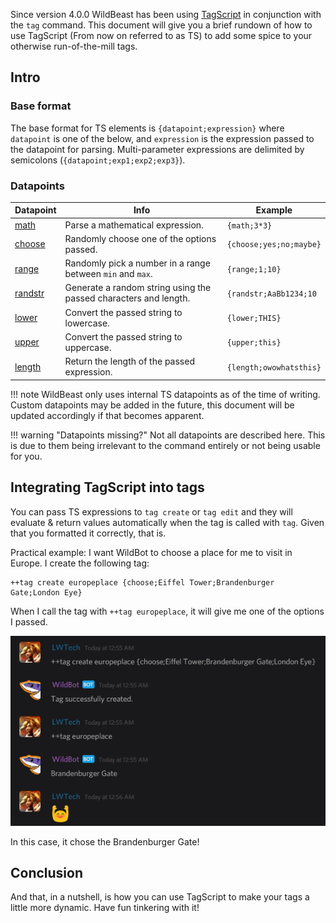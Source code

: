 Since version 4.0.0 WildBeast has been using [TagScript](https://github.com/devsnek/TagScript) in conjunction with the `tag` command. This document will give you a brief rundown of how to use TagScript (From now on referred to as TS) to add some spice to your otherwise run-of-the-mill tags.

## Intro

### Base format

The base format for TS elements is `{datapoint;expression}` where `datapoint` is one of the below, and `expression` is the expression passed to the datapoint for parsing. Multi-parameter expressions are delimited by semicolons (`{datapoint;exp1;exp2;exp3}`).

### Datapoints

| Datapoint | Info | Example |
| --------- | ---- | ------- |
| [math](https://github.com/devsnek/TagScript/blob/master/src/builtin.js#L9) | Parse a mathematical expression. | `{math;3*3}` |
| [choose](https://github.com/devsnek/TagScript/blob/master/src/builtin.js#L10) | Randomly choose one of the options passed. | `{choose;yes;no;maybe}` |
| [range](https://github.com/devsnek/TagScript/blob/master/src/builtin.js#L11) | Randomly pick a number in a range between `min` and `max`. | `{range;1;10}` |
| [randstr](https://github.com/devsnek/TagScript/blob/master/src/builtin.js#L12-L16) | Generate a random string using the passed characters and length. | `{randstr;AaBb1234;10` |
| [lower](https://github.com/devsnek/TagScript/blob/master/src/builtin.js#L17) | Convert the passed string to lowercase. | `{lower;THIS}` |
| [upper](https://github.com/devsnek/TagScript/blob/master/src/builtin.js#L18) | Convert the passed string to uppercase. | `{upper;this}` |
| [length](https://github.com/devsnek/TagScript/blob/master/src/builtin.js#L19) | Return the length of the passed expression. | `{length;owowhatsthis}` |

!!! note
    WildBeast only uses internal TS datapoints as of the time of writing. Custom datapoints may be added in the future, this document will be updated accordingly if that becomes apparent.

!!! warning "Datapoints missing?"
    Not all datapoints are described here. This is due to them being irrelevant to the command entirely or not being usable for you.

## Integrating TagScript into tags

You can pass TS expressions to `tag create` or `tag edit` and they will evaluate & return values automatically when the tag is called with `tag`. Given that you formatted it correctly, that is.

Practical example: I want WildBot to choose a place for me to visit in Europe. I create the following tag:

```
++tag create europeplace {choose;Eiffel Tower;Brandenburger Gate;London Eye}
```

When I call the tag with `++tag europeplace`, it will give me one of the options I passed.

![Example](screenshots/K9RD84w.png)

In this case, it chose the Brandenburger Gate!

## Conclusion

And that, in a nutshell, is how you can use TagScript to make your tags a little more dynamic. Have fun tinkering with it!
